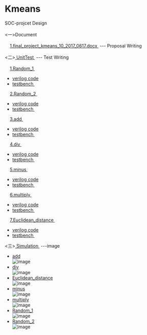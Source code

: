 
# Kmeans
SOC-projcet Design <br>
<br>
 <一>Document      <br>
<br>
    	<a href="https://github.com/edittest/Kmeans/blob/master/Document/final_project_kmeans_10_2017_0617.docx"> 1.final_project_kmeans_10_2017_0617.docx </a> --- Proposal Writing<br>
<br>
 <二><a href="https://github.com/edittest/Kmeans/tree/master/UnitTest"> UnitTest </a> --- Test Writing<br>
<br> 
    	<a href="https://github.com/edittest/Kmeans/tree/master/UnitTest/Random_1" >1.Random_1 </a> <br>
* <a href="https://github.com/edittest/Kmeans/blob/master/UnitTest/Random_1/top.v">verilog code </a><br>
* <a href="https://github.com/edittest/Kmeans/blob/master/UnitTest/Random_1/Random_1_tb.v">testbench </a> <br>

    	<a href="https://github.com/edittest/Kmeans/tree/master/UnitTest/Random_2">2.Random_2 </a> <br> 
* <a href="https://github.com/edittest/Kmeans/blob/master/UnitTest/Random_2/Random_2.v">verilog code </a><br>
* <a href="https://github.com/edittest/Kmeans/blob/master/UnitTest/Random_2/Random_2_tb.v">testbench </a> <br> 

    	<a href="https://github.com/edittest/Kmeans/tree/master/UnitTest/add">3.add </a> <br> 
* <a href="https://github.com/edittest/Kmeans/blob/master/UnitTest/add/Calculation_add.v">verilog code </a><br>
* <a href="https://github.com/edittest/Kmeans/blob/master/UnitTest/add/add_minus_tb.v">testbench </a> <br>

    	<a href="https://github.com/edittest/Kmeans/tree/master/UnitTest/div">4.div </a> <br> 
* <a href="https://github.com/edittest/Kmeans/blob/master/UnitTest/div/Calculation_div.v">verilog code </a><br>
* <a href="https://github.com/edittest/Kmeans/blob/master/UnitTest/div/Calculation_div_tb.v">testbench </a> <br>

    	<a href="https://github.com/edittest/Kmeans/tree/master/UnitTest/minus">5.minus </a> <br> 
* <a href="https://github.com/edittest/Kmeans/blob/master/UnitTest/minus/Calculation_minus.v">verilog code </a><br>
* <a href="https://github.com/edittest/Kmeans/blob/master/UnitTest/minus/minus_tb.v">testbench </a> <br>

    	<a href="https://github.com/edittest/Kmeans/tree/master/UnitTest/multiply">6.multiply </a> <br> 
* <a href="https://github.com/edittest/Kmeans/blob/master/UnitTest/multiply/Calculation_mulit.v">verilog code </a><br>
* <a href="https://github.com/edittest/Kmeans/blob/master/UnitTest/multiply/Calculation_multi_tb.v">testbench </a> <br>

    	<a href="https://github.com/edittest/Kmeans/tree/master/UnitTest/Euclidean_distance">7.Euclidean_distance </a> <br> 
* <a href="https://github.com/edittest/Kmeans/blob/master/UnitTest/Euclidean_distance/Calculation_distance.v">verilog code </a><br>
* <a href="https://github.com/edittest/Kmeans/blob/master/UnitTest/Euclidean_distance/Calculation_distance_tb.v">testbench </a> <br>

 <三><a href="https://github.com/edittest/Kmeans/tree/master/Simulation"> Simulation </a> ---image<br>
* <a href="https://github.com/edittest/Kmeans/blob/master/Simulation/add.png">add </a><br>
![image](https://github.com/edittest/Kmeans/blob/master/Simulation/add.png)
* <a href="https://github.com/edittest/Kmeans/blob/master/Simulation/div.png">div </a><br>
![image](https://github.com/edittest/Kmeans/blob/master/Simulation/div.png)
* <a href="https://github.com/edittest/Kmeans/blob/master/Simulation/Euclidean_distance.png">Euclidean_distance </a><br>
![image](https://github.com/edittest/Kmeans/blob/master/Simulation/Euclidean_distance.png)
* <a href="https://github.com/edittest/Kmeans/blob/master/Simulation/minus.png">minus </a><br>
![image](https://github.com/edittest/Kmeans/blob/master/Simulation/minus.png)
* <a href="https://github.com/edittest/Kmeans/blob/master/Simulation/multiply.png">multiply </a><br>
![image](https://github.com/edittest/Kmeans/blob/master/Simulation/multiply.png)
* <a href="https://github.com/edittest/Kmeans/blob/master/Simulation/Random_1.png">Random_1 </a><br>
![image](https://github.com/edittest/Kmeans/blob/master/Simulation/Random_1.png)
* <a href="https://github.com/edittest/Kmeans/blob/master/Simulation/Random_2.png">Random_2 </a><br>
![image](https://github.com/edittest/Kmeans/blob/master/Simulation/Random_2.png)
